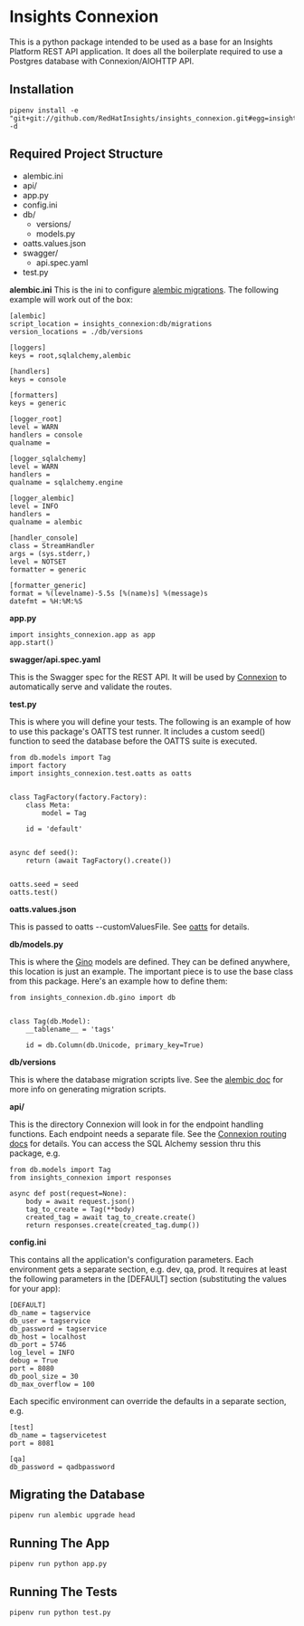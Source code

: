 Insights Connexion
===========================================

This is a python package intended to be used as a base for an Insights Platform REST API application. It does all the boilerplate required to use a Postgres database with Connexion/AIOHTTP API. 

Installation
--------------------
```
pipenv install -e "git+git://github.com/RedHatInsights/insights_connexion.git#egg=insights_connexion" -d
```

Required Project Structure
--------------------
- alembic.ini
- api/
- app.py
- config.ini
- db/
  - versions/
  - models.py
- oatts.values.json
- swagger/ 
  - api.spec.yaml
- test.py

**alembic.ini**
This is the ini to configure [alembic migrations](https://alembic.zzzcomputing.com/en/latest/tutorial.html#the-migration-environment). The following example will work out of the box:

```
[alembic]
script_location = insights_connexion:db/migrations
version_locations = ./db/versions

[loggers]
keys = root,sqlalchemy,alembic

[handlers]
keys = console

[formatters]
keys = generic

[logger_root]
level = WARN
handlers = console
qualname =

[logger_sqlalchemy]
level = WARN
handlers =
qualname = sqlalchemy.engine

[logger_alembic]
level = INFO
handlers =
qualname = alembic

[handler_console]
class = StreamHandler
args = (sys.stderr,)
level = NOTSET
formatter = generic

[formatter_generic]
format = %(levelname)-5.5s [%(name)s] %(message)s
datefmt = %H:%M:%S
```

**app.py**
```
import insights_connexion.app as app
app.start()
```

**swagger/api.spec.yaml**

This is the Swagger spec for the REST API. It will be used by [Connexion](https://github.com/zalando/connexion/) to automatically serve and validate the routes.

**test.py**

This is where you will define your tests. The following is an example of how to use this package's OATTS test runner. It includes a custom seed() function to seed the database before the OATTS suite is executed.

```
from db.models import Tag
import factory
import insights_connexion.test.oatts as oatts


class TagFactory(factory.Factory):
    class Meta:
        model = Tag

    id = 'default'


async def seed():
    return (await TagFactory().create())


oatts.seed = seed
oatts.test()
```


**oatts.values.json**

This is passed to oatts --customValuesFile. See [oatts](https://github.com/google/oatts) for details.

**db/models.py**

This is where the [Gino](https://python-gino.readthedocs.io/en/latest/) models are defined. They can be defined anywhere, this location is just an example. The important piece is to use the base class from this package. Here's an example how to define them:

```
from insights_connexion.db.gino import db


class Tag(db.Model):
    __tablename__ = 'tags'

    id = db.Column(db.Unicode, primary_key=True)
```

**db/versions**

This is where the database migration scripts live. See the [alembic doc](https://alembic.zzzcomputing.com/en/latest/tutorial.html#create-a-migration-script) for more info on generating migration scripts.

**api/**

This is the directory Connexion will look in for the endpoint handling functions. Each endpoint needs a separate file. See the [Connexion routing docs](https://connexion.readthedocs.io/en/latest/routing.html) for details. You can access the SQL Alchemy session thru this package, e.g.

```
from db.models import Tag
from insights_connexion import responses

async def post(request=None):
    body = await request.json()
    tag_to_create = Tag(**body)
    created_tag = await tag_to_create.create()
    return responses.create(created_tag.dump())
```

**config.ini**

This contains all the application's configuration parameters. Each environment gets a separate section, e.g. dev, qa, prod. It requires at least the following parameters in the [DEFAULT] section (substituting the values for your app):
```
[DEFAULT]
db_name = tagservice
db_user = tagservice
db_password = tagservice
db_host = localhost
db_port = 5746
log_level = INFO
debug = True
port = 8080
db_pool_size = 30
db_max_overflow = 100
```

Each specific environment can override the defaults in a separate section, e.g.
```
[test]
db_name = tagservicetest
port = 8081

[qa]
db_password = qadbpassword
```

Migrating the Database
--------------------
`pipenv run alembic upgrade head`

Running The App
--------------------
`pipenv run python app.py`

Running The Tests
--------------------
`pipenv run python test.py`
